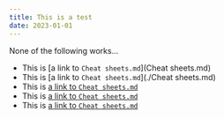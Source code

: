 ```yaml
---
title: This is a test
date: 2023-01-01
---
```

None of the following works…

- This is [a link to `Cheat sheets.md`](Cheat sheets.md)
- This is [a link to `Cheat sheets.md`](./Cheat sheets.md)
- This is [a link to `Cheat sheets.md`](Cheat%20sheets.md)
- This is [a link to `Cheat sheets.md`](./Cheat%20sheets.md)
- This is [a link to `Cheat sheets.md`](content/jam/public/Cheat%20sheets.md)
